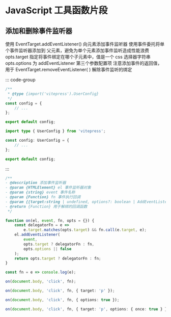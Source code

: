 # JavaScript 工具函数片段

## 添加和删除事件监听器

使用 EventTarget.addEventListener() 向元素添加事件监听器
使用事件委托将单个事件监听器添加到 父元素，避免为单个元素添加事件监听造成性能浪费
opts.target 指定将事件绑定在哪个子元素中，值是一个 css 选择器字符串
opts.options 为 addEventListener 第三个参数配置项
注意添加事件的返回值，用于 EventTarget.removeEventListener( ) 解除事件监听的绑定

::: code-group

```js [JS]
/**
 * @type {import('vitepress').UserConfig}
 */
const config = {
	// ...
};

export default config;
```

```ts [TS]
import type { UserConfig } from 'vitepress';

const config: UserConfig = {
	// ...
};

export default config;
```

:::

```ts
/**
- @description 添加事件监听器
- @param {HTMLElement} el 事件监听器对象
- @param {string} event 事件名称
- @param {Function} fn 事件执行回调
- @param {{target:string | undefined, options?: boolean | AddEventListenerOptions | undefined} | undefined} opts 配置项 target 指向委托的子元素 一个 CSS 选择器，options 监听器配置项
- @return {Function} 用于解绑的回调函数
 */

function on(el, event, fn, opts = {}) {
	const delegatorFn = e =>
		e.target.matches(opts.target) && fn.call(e.target, e);
	el.addEventListener(
		event,
		opts.target ? delegatorFn : fn,
		opts.options || false
	);
	return opts.target ? delegatorFn : fn;
}

const fn = e => console.log(e);

on(document.body, 'click', fn);

on(document.body, 'click', fn, { target: 'p' });

on(document.body, 'click', fn, { options: true });

on(document.body, 'click', fn, { target: 'p', options: { once: true } });
```
